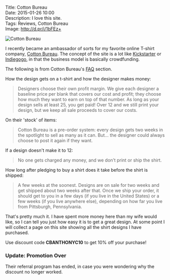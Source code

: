 Title: Cotton Bureau  
Date: 2015-01-26 10:00  
Description: I love this site.  
Tags: Reviews, Cotton Bureau  
Image: http://d.pr/i/1bFEz+  

![Cotton Bureau](http://d.pr/i/1bFEz+ "Cotton Bureau")

I recently became an ambassador of sorts for my favorite online T-shirt company, [Cotton Bureau][1]. The concept of the site is a lot like [Kickstarter][2] or [Indiegogo][3], in that the business model is basically crowdfunding.

The following is from Cotton Bureau's [FAQ][4] section.

How the design gets on a t-shirt and how the designer makes money:

> Designers choose their own profit margin. We give each designer a baseline price per blank that covers our cost and profit; they choose how much they want to earn on top of that number. As long as your design sells at least 25, you get paid! Over 12 and we still print your design, but we keep all sale proceeds to cover our costs.

On their 'stock' of items:
> Cotton Bureau is a pre-order system: every design gets two weeks in the spotlight to sell as many as it can. But… the designer could always choose to post it again if they want.

If a design doesn't make it to 12:

> No one gets charged any money, and we don’t print or ship the shirt.

How long after pledging to buy a shirt does it take before the shirt is shipped:

> A few weeks at the soonest. Designs are on sale for two weeks and get shipped about two weeks after that. Once we ship your order, it should get to you in a few days (if you live in the United States) or a few weeks (if you live anywhere else), depending on how far you live from Pittsburgh, Pennsylvania.

That's pretty much it. I have spent more money here than my wife would like, so I can tell you just how easy it is to get a great design. At some point I will collect a page on this site showing all the shirt designs I have purchased. 

Use discount code <b>CBANTHONYC10</b> to get 10% off your purchase!

<aside class="update">

### Update: Promotion Over

Their referral program has ended, in case you were wondering why the discount no longer worked.

</aside>

[1]: http://www.cottonbureau.com "Cotton Bureau"
[2]: http://www.kickstarter.com "Kickstater"
[3]: http://www.indiegogo.com "IndieGoGo"
[4]: https://cottonbureau.com/faq "Cotton Bureau FAQ"